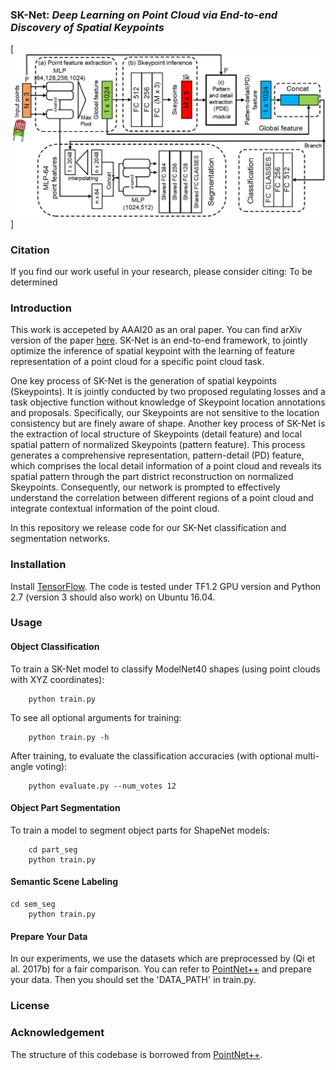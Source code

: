 ### SK-Net: *Deep Learning on Point Cloud via End-to-end Discovery of Spatial Keypoints*

[![prediction example](https://github.com/Weikun-Wu/Sk-Net-master/blob/master/doc/Backbone.png)]

### Citation
If you find our work useful in your research, please consider citing: To be determined


### Introduction
This work is accepeted by AAAI20 as an oral paper. You can find arXiv version of the paper <a href="https://arxiv.org/pdf/2003.14014.pdf">here</a>. SK-Net is an end-to-end framework, to jointly optimize the inference of spatial keypoint with the learning of feature representation of a point cloud for a specific point cloud task.

One key process of SK-Net is the generation of spatial keypoints (Skeypoints). It is jointly conducted by two proposed regulating losses and a task objective function without knowledge of Skeypoint location annotations and proposals. Specifically, our Skeypoints are not sensitive to the location consistency but are finely aware of shape. Another key process of SK-Net is the extraction of local structure of Skeypoints (detail feature) and local spatial pattern of normalized Skeypoints (pattern feature). This process generates a comprehensive representation, pattern-detail (PD) feature, which comprises the local detail information of a point cloud and reveals its spatial pattern through the part district reconstruction on normalized Skeypoints. Consequently, our network is prompted to effectively understand the correlation between different regions of a point cloud and integrate contextual information of the point cloud.

In this repository we release code for our SK-Net classification and segmentation networks.

### Installation

Install <a href="https://www.tensorflow.org/install/">TensorFlow</a>. The code is tested under TF1.2 GPU version and Python 2.7 (version 3 should also work) on Ubuntu 16.04. 

### Usage

#### Object Classification

To train a SK-Net model to classify ModelNet40 shapes (using point clouds with XYZ coordinates):

        python train.py

To see all optional arguments for training:

        python train.py -h


After training, to evaluate the classification accuracies (with optional multi-angle voting):

        python evaluate.py --num_votes 12

#### Object Part Segmentation

To train a model to segment object parts for ShapeNet models:

        cd part_seg
        python train.py


#### Semantic Scene Labeling

	cd sem_seg
        python train.py


#### Prepare Your Data
In our experiments, we use the datasets which are preprocessed by (Qi et al. 2017b) for a fair comparison. You can refer to [PointNet++](https://github.com/charlesq34/pointnet2) and prepare your data. Then you should set the 'DATA_PATH' in train.py.

### License

### Acknowledgement
The structure of this codebase is borrowed from [PointNet++](https://github.com/charlesq34/pointnet2).
